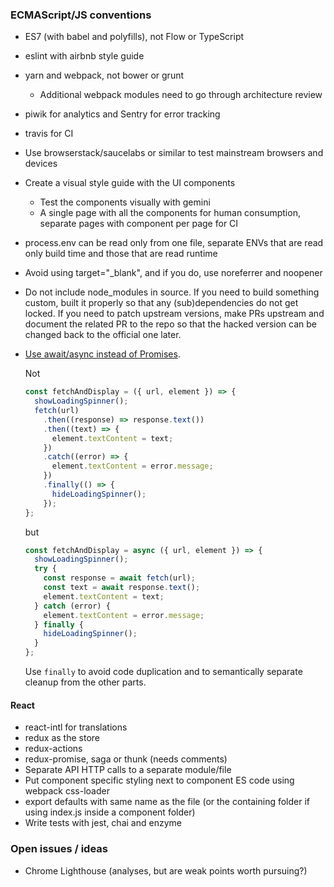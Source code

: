 ### ECMAScript/JS conventions

*   ES7 (with babel and polyfills), not Flow or TypeScript
*   eslint with airbnb style guide
*   yarn and webpack, not bower or grunt
    *   Additional webpack modules need to go through architecture review
*   piwik for analytics and Sentry for error tracking
*   travis for CI
*   Use browserstack/saucelabs or similar to test mainstream browsers and devices
*   Create a visual style guide with the UI components
    *   Test the components visually with gemini
    *   A single page with all the components for human consumption,
      separate pages with component per page for CI
*   process.env can be read only from one file,
    separate ENVs that are read only build time and those that are read runtime
*   Avoid using target="\_blank", and if you do, use noreferrer and noopener
*   Do not include node\_modules in source.
    If you need to build something custom, built it properly so that any (sub)dependencies
    do not get locked.
    If you need to patch upstream versions, make PRs upstream and document the related PR to
    the repo so that the hacked version can be changed back to the official one later.
*   [Use await/async instead of Promises](https://mathiasbynens.be/notes/async-stack-traces).

    Not

    ```javascript
    const fetchAndDisplay = ({ url, element }) => {
      showLoadingSpinner();
      fetch(url)
        .then((response) => response.text())
        .then((text) => {
          element.textContent = text;
        })
        .catch((error) => {
          element.textContent = error.message;
        })
        .finally(() => {
          hideLoadingSpinner();
        });
    };
    ```

    but

    ```javascript
    const fetchAndDisplay = async ({ url, element }) => {
      showLoadingSpinner();
      try {
        const response = await fetch(url);
        const text = await response.text();
        element.textContent = text;
      } catch (error) {
        element.textContent = error.message;
      } finally {
        hideLoadingSpinner();
      }
    };
    ```

    Use `finally` to avoid code duplication and to semantically
    separate cleanup from the other parts.


#### React

*   react-intl for translations
*   redux as the store
*   redux-actions
*   redux-promise, saga or thunk (needs comments)
*   Separate API HTTP calls to a separate module/file
*   Put component specific styling next to component ES code using webpack css-loader
*   export defaults with same name as the file
  (or the containing folder if using index.js inside a component folder)
*   Write tests with jest, chai and enzyme

### Open issues / ideas

*   Chrome Lighthouse (analyses, but are weak points worth pursuing?)
